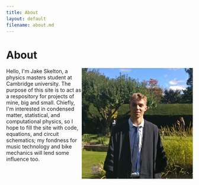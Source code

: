 ```yaml
---
title: About
layout: default
filename: about.md
---
```


# About

<img src="/assets/images/headshot.jpg" align="right" width=300px />
Hello, I'm Jake Skelton, a physics masters student at Cambridge university.
The purpose of this site is to act as a respository for projects of mine, big and small. Chiefly, I'm interested in condensed matter, statistical, and computational physics, so I hope to fill the site with code, equations, and circuit schematics; my fondness for music technology and bike mechanics will lend some influence too.  

<br clear="right"/>
<!--![](/assets/images/headshot.jpg)-->
